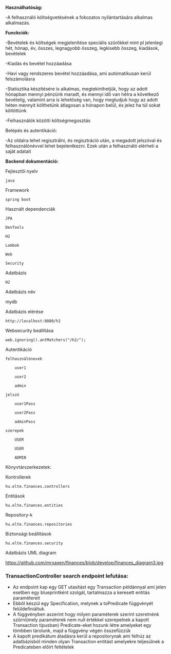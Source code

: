 **Használhatóság:**

-A felhasználó költségvetésének a fokozatos nyílántartására alkalmas alkalmazás.

**Funckciók:**

-Bevételek és költségek megjelenítése speciális szűrőkkel mint pl 
    jelenlegi hét, hónap, év, összes, legnagyobb összeg, legkisebb összeg, 
    kiadások, bevételek
    
-Kiadás és bevétel hozzáadása

-Havi vagy rendszeres bevétel hozzáadása, ami autómatikusan kerül felszámolásra

-Statisztika készítésére is alkalmas, megtekinthetjük, hogy az adott hónapban
    mennyi pénzünk maradt, és mennyi idő van hétra a következő bevételig, 
    valamint arra is lehetőség van, hogy megtudjuk hogy az adott héten mennyit
    költhetünk átlagosan a hónapon belül, és jelez ha túl sokat költöttünk
    
-Felhasználók közötti költségmegosztás

Belépés és autentikáció:

-Az oldalra lehet regisztrálni, és regisztráció után, a megadott jelszóval és 
    felhasználónévvel lehet bejelentkezni. Ezek után a felhasználó elérheti a 
    saját adatait


**Backend dokumentáció:**

Fejlesztői nyelv

	java

Framework

	spring boot

Használt dependenciák

	JPA

  	DevTools

    H2

    Lombok
   
    Web

    Security


Adatbázis

    H2

Adatbázis név
   
   mydb

Adatbázis elérése

	http://localhost:8080/h2

Websecurity beállítása

    web.ignoring().antMatchers("/h2/");

Autentikáció

	felhasználónevek

	    user1

	    user2

	    admin

	jelszó

	    user1Pass

	    user2Pass

	    adminPass

	szerepek

	    USER

	    USER

	    ADMIN

Könyvtárszerkezetek:

Kontrollerek

	hu.elte.finances.controllers

Entitások

    hu.elte.finances.entities

Repository-k

	hu.elte.finances.repositories

Biztonsági beállítások

    hu.elte.finances.security

Adatbázis UML diagram

https://github.com/mrxaxen/finances/blob/develop/finances_diagram3.jpg

### TransactionController search endpoint lefutása:
 - Az endpoint kap egy GET utasítást egy Transaction példánnyal ami jelen esetben egy blueprintként szolgál, tartalmazza a keresett entitás paramétereit
 - Ebből készül egy Specification, melynek a toPredicate függvényét felüldefiniáltuk.
 - A függvényben aszerint hogy milyen paraméterek szerint szeretnénk szűrni(mely paraméterek nem null értékkel szerepelnek a kapott Transaction típusban) Predicate-eket hozunk létre amelyeket egy tömbben tárolunk, majd a függvény végén összefűzzük
 - A kapott predikátum átadásra kerül a repositorynak ami felhúz az adatbázisból minden olyan Transaction entitást amelyekre teljesülnek a Predicateben előírt feltételek